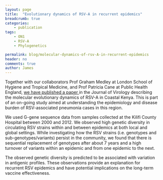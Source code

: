 ```yaml
---
layout: page
title:  "Evolutionary dynamics of RSV-A in recurrent epidemics"
breadcrumb: true
categories:
    - publication
tags:
    - ON1
    - RSV-A
    - Phylogenetics

permalink: blog/molecular-dynamics-of-rsv-A-in-recurrent-epidemics
header: no
comments: true
author: James
---
```


<p class="text-justify">

Together with our collaborators Prof Graham Medley at London School of Hygiene and Tropical Medicine,  and Prof Patricia Cane at Public Health England, <a href="http://jvi.asm.org/content/early/2016/02/26/JVI.03105-15.abstract" target="blank">we have published a paper </a> in the Journal of Virology describing the molecular evolutionary dynamics of RSV-A in Coastal Kenya. This is part of an on-going study aimed at understanding the epidemiology and disease burden of RSV-associated pneumonia cases in this region.</p>

<p class="text-justify">
We used G-gene sequence data from samples collected at the Kilifi County Hospital between 2000 and 2012.
We observed high genetic diversity in circulating RSV strains within and between epidemics at both local and global settings. While investigating how the RSV strains (i.e. genotypes and sub-genotypes/variants) persist in the community, we found that there is sequential replacement of genotypes after about 7 years and a high turnover of variants within an epidemic and from one epidemic to the next.
</p>


<p class="text-justify">
The observed genetic diversity is predicted to be associated with variation in antigenic profiles. These observations provide an explanation for recurrent RSV epidemics and have potential implications on the long-term vaccine effectiveness.
</p>


<section>

<figure>

</figure>
</section>

